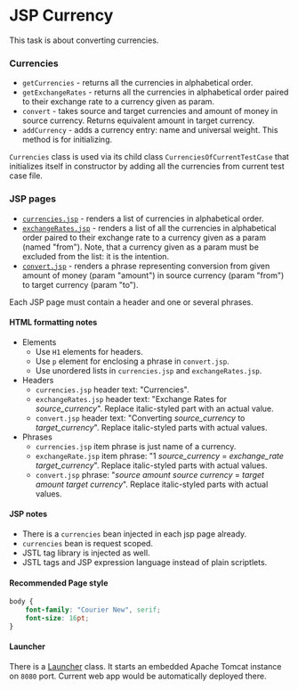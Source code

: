 # JSP Currency

This task is about converting currencies.

### Currencies

- `getCurrencies` - returns all the currencies in alphabetical order.
- `getExchangeRates` - returns all the currencies in alphabetical order paired to their exchange rate to a currency
  given as param.
- `convert` - takes source and target currencies and amount of money in source currency. Returns equivalent amount in
  target currency.
- `addCurrency` - adds a currency entry: name and universal weight. This method is for initializing.


`Currencies` class is used via its child class `CurrenciesOfCurrentTestCase` that initializes itself in constructor by
adding all the currencies from current test case file.

### JSP pages
- [`currencies.jsp`](src/main/webapp/currencies.jsp) - renders a list of currencies in alphabetical order.
- [`exchangeRates.jsp`](src/main/webapp/exchangeRates.jsp) - renders a list of all the currencies in alphabetical order paired to their exchange rate to a
  currency given as a param (named "from"). Note, that a currency given as a param must be excluded from the list: it is
  the intention.
- [`convert.jsp`](src/main/webapp/convert.jsp) - renders a phrase representing conversion from given amount of money (param "amount") in source
  currency (param "from") to target currency (param "to").
  
Each JSP page must contain a header and one or several phrases.


#### HTML formatting notes
- Elements
  - Use `H1` elements for headers.
  - Use `p` element for enclosing a phrase in `convert.jsp`.
  - Use unordered lists in `currencies.jsp` and `exchangeRates.jsp`.
- Headers
  - `currencies.jsp` header text: "Currencies".
  - `exchangeRates.jsp` header text: "Exchange Rates for *source_currency*". Replace italic-styled part with an actual value.
  - `convert.jsp` header text: "Converting *source_currency* to *target_currency*". Replace italic-styled parts with actual values.
- Phrases
  - `currencies.jsp` item phrase is just name of a currency.
  - `exchangeRate.jsp` item phrase: "1 *source_currency* = *exchange_rate* *target_currency*". Replace italic-styled parts with actual values.
  - `convert.jsp` phrase: "*source amount* *source currency* = *target amount* *target currency*". Replace italic-styled parts with actual values.

#### JSP notes
- There is a `currencies` bean injected in each jsp page already. 
- `currencies` bean is request scoped. 
- JSTL tag library is injected as well.
- JSTL tags and JSP expression language instead of plain scriptlets.

#### Recommended Page style
```css
body {
    font-family: "Courier New", serif;
    font-size: 16pt;
}
```

#### Launcher
There is a [Launcher](src/main/java/com/epam/rd/jsp/currencies/Launcher.java) class.
It starts an embedded Apache Tomcat instance on `8080` port.
Current web app would be automatically deployed there.

